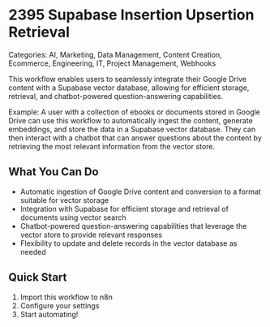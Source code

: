 # 2395 Supabase Insertion Upsertion Retrieval

Categories: AI, Marketing, Data Management, Content Creation, Ecommerce, Engineering, IT, Project Management, Webhooks

This workflow enables users to seamlessly integrate their Google Drive content with a Supabase vector database, allowing for efficient storage, retrieval, and chatbot-powered question-answering capabilities.

Example: A user with a collection of ebooks or documents stored in Google Drive can use this workflow to automatically ingest the content, generate embeddings, and store the data in a Supabase vector database. They can then interact with a chatbot that can answer questions about the content by retrieving the most relevant information from the vector store.

## What You Can Do
- Automatic ingestion of Google Drive content and conversion to a format suitable for vector storage
- Integration with Supabase for efficient storage and retrieval of documents using vector search
- Chatbot-powered question-answering capabilities that leverage the vector store to provide relevant responses
- Flexibility to update and delete records in the vector database as needed

## Quick Start
1. Import this workflow to n8n
2. Configure your settings
3. Start automating!



